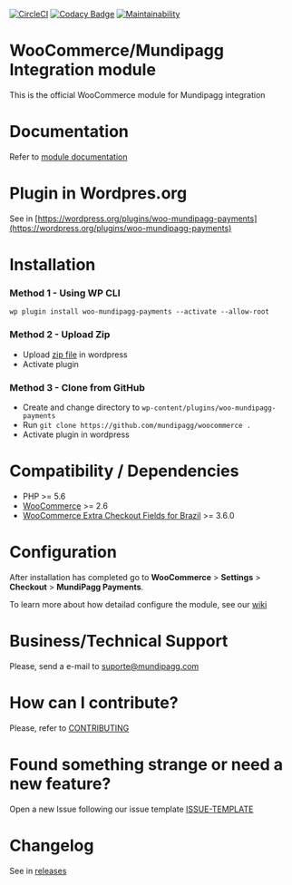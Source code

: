 [![CircleCI](https://circleci.com/gh/mundipagg/woocommerce.svg?style=shield)](https://circleci.com/gh/mundipagg/woocommerce)
[![Codacy Badge](https://api.codacy.com/project/badge/Grade/8d9b94c412e042aebc219f2f268cfd13)](https://www.codacy.com/app/mundipagg/woocommerce?utm_source=github.com&amp;utm_medium=referral&amp;utm_content=mundipagg/woocommerce&amp;utm_campaign=Badge_Grade)
[![Maintainability](https://api.codeclimate.com/v1/badges/1f5b02d84d2d9fa288af/maintainability)](https://codeclimate.com/github/mundipagg/woocommerce/maintainability)

# WooCommerce/Mundipagg Integration module
This is the official WooCommerce module for Mundipagg integration

# Documentation
Refer to [module documentation](https://github.com/mundipagg/woocommerce/wiki)

# Plugin in Wordpres.org
See in [https://wordpress.org/plugins/woo-mundipagg-payments](https://wordpress.org/plugins/woo-mundipagg-payments)

# Installation

### Method 1 - Using WP CLI

`wp plugin install woo-mundipagg-payments --activate --allow-root`

### Method 2 - Upload Zip
* Upload [zip file](https://github.com/mundipagg/woocommerce/releases) in wordpress
* Activate plugin 

### Method 3 - Clone from GitHub
* Create and change directory to `wp-content/plugins/woo-mundipagg-payments`
* Run `git clone https://github.com/mundipagg/woocommerce .`
* Activate plugin in wordpress

# Compatibility / Dependencies
* PHP >= 5.6
* [WooCommerce](https://wordpress.org/plugins/woocommerce/) >= 2.6
* [WooCommerce Extra Checkout Fields for Brazil](https://wordpress.org/plugins/woocommerce-extra-checkout-fields-for-brazil/)  >= 3.6.0

# Configuration

After installation has completed go to **WooCommerce** > **Settings** > **Checkout** > **MundiPagg Payments**.

To learn more about how detailad configure the module, see our [wiki](https://github.com/mundipagg/woocommerce/wiki)

# Business/Technical Support

Please, send a e-mail to [suporte@mundipagg.com](mailto:suporte@mundipagg.com)

# How can I contribute?
Please, refer to [CONTRIBUTING](.github/CONTRIBUTING.md)

# Found something strange or need a new feature?
Open a new Issue following our issue template [ISSUE-TEMPLATE](.github/ISSUE-TEMPLATE.md)

# Changelog
See in [releases](https://github.com/mundipagg/woocommerce/releases)

